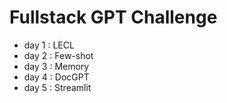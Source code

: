 # Fullstack GPT Challenge

- day 1 : LECL
- day 2 : Few-shot
- day 3 : Memory
- day 4 : DocGPT
- day 5 : Streamlit